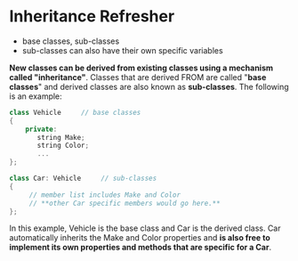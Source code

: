 # Inheritance Refresher

   + base classes, sub-classes
   + sub-classes can also have their own specific variables

**New classes can be derived from existing classes using a mechanism called "inheritance"**. 
Classes that are derived FROM are called "**base classes**" and derived classes are also 
known as **sub-classes**. The following is an example:
```cpp
class Vehicle     // base classes
{ 
    private:
       string Make;
       string Color;
       ...
}; 

class Car: Vehicle     // sub-classes
{ 
     // member list includes Make and Color
     // **other Car specific members would go here.**
};
```
In this example, Vehicle is the base class and Car is the derived class. Car automatically
inherits the Make and Color properties and **is also free to implement its own properties 
and methods that are specific for a Car**.
